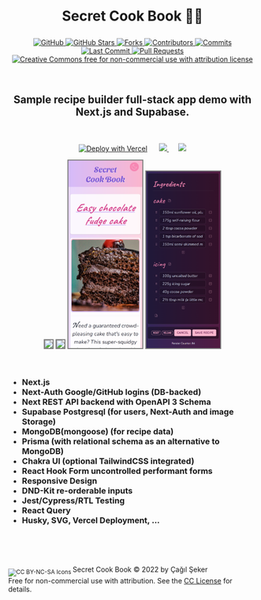 <h1><p align='center'>Secret Cook Book 👩‍🍳 </p></h1>
<p align="center">
  <a href="https://github.com/cagils/secret-cook-book">
    <img src="https://badgen.net/badge/-/github?icon=github&label=&color=black" alt="GitHub" />
  </a>
  <a href="https://github.com/cagils/secret-cook-book/stargazers">
    <img src="https://badgen.net/github/stars/cagils/secret-cook-book/?color=yellow" alt="GitHub Stars"/>
  </a>
  <a href="https://github.com/cagils/secret-cook-book/network" >
    <img src="https://badgen.net/github/forks/cagils/secret-cook-book/?color=grey" alt="Forks" />
  </a>
  <a href="https://github.com/cagils/secret-cook-book/graphs/contributors">
    <img src="https://badgen.net/github/contributors/cagils/secret-cook-book/?color=cyan" alt="Contributors" />
  </a>
  <a href="https://github.com/cagils/secret-cook-book/commits/" >
    <img src="https://badgen.net/github/commits/cagils/secret-cook-book/dev" alt="Commits" />        
  </a>
  <a href="https://github.com/cagils/secret-cook-book/commit/" >
    <img src="https://badgen.net/github/last-commit/cagils/secret-cook-book/dev" alt="Last Commit" />
  </a>
  <a href="https://github.com/cagils/secret-cook-book/pulls?q=" >
    <img src="https://badgen.net/github/prs/cagils/secret-cook-book/?color=red" alt="Pull Requests" />
  </a>
  <a href="https://github.com/cagils/secret-cook-book/blob/dev/LICENSE.md">
    <img
      src="https://badgen.net/badge/license/CC BY-NC-SA 4.0/orange"
      alt="Creative Commons free for non-commercial use with attribution license"
    />
  </a>
</p>

<br/>
<center><h2>Sample recipe builder full-stack app demo with Next.js and Supabase.</h2></center>
<br/>  
  <br/>

<div align='center'>
<a href="https://vercel.com/new/clone?repository-url=https%3A%2F%2Fgithub.com%2Fcagils%2Fsecret-cook-book&env=MONGODB_URI&envDescription=You%20can%20use%20free%20Atlas%20account.%20URI%20format%3A%20%60%22ongodb%2Bsrv%3A%2F%2F%24%7BMONGODB_USER%7D%3A%24%7BMONGODB_PASS%7D%40%24%7BMONGODB_CLUSTER%7D.jswdp.mongodb.net%2F%24%7BMONGODB_DBNAME%7D%3FretryWrites%3Dtrue%26w%3Dmajority%22"><img src="https://badgen.net/badge/icon/Deploy?icon=vercel&label" alt="Deploy with Vercel"/></a>
  &nbsp;&nbsp;&nbsp;&nbsp;
<a href="https://secret-cook-book.vercel.app/">
  <img src="https://badgen.net/badge/Preview/main/orange"/>
</a>
  &nbsp;&nbsp;&nbsp;&nbsp;
<a href="https://secret-cook-book-git-dev-cagils.vercel.app/">
  <img src="https://badgen.net/badge/Preview/dev/green"/>
</a>
<p/>
<center>
<div align='center' >
<img width='300px' style='border: 2px solid gray' src="public/screenshots/ss1.png"/>
<img width='300px' style='border: 2px solid gray' src="public/screenshots/ss2.png"/>
<img width='150px' style='border: 2px solid gray' src="public/screenshots/ss3.png"/>
<img width='150px' style='border: 2px solid gray' src="public/screenshots/ss4.png"/></div>
</div>
<div align='center' >
</div>
</center>
<p/>
<br/>
<h3>
<ul>
<li> Next.js </li>
<li> Next-Auth Google/GitHub logins (DB-backed)</li>
<li> Next REST API backend with OpenAPI 3 Schema</li>
<li> Supabase Postgresql (for users, Next-Auth and image Storage)</li>
<li> MongoDB(mongoose) (for recipe data)</li>
<li> Prisma (with relational schema as an alternative to MongoDB)</li>
<li> Chakra UI (optional TailwindCSS integrated)</li>
<li> React Hook Form uncontrolled performant forms</li>
<li> Responsive Design</li>
<li> DND-Kit re-orderable inputs</li>
<li> Jest/Cypress/RTL Testing</li>
<li> React Query</li>
<li> Husky, SVG, Vercel Deployment, ...</li>
</ul>
</h3>

<br />

<br />
<br />

<sub><img src="https://licensebuttons.net/l/by-nc-sa/4.0/80x15.png" alt="CC BY-NC-SA Icons"> </sub> Secret Cook Book © 2022 by Çağıl Şeker<br/>
Free for non-commercial use with attribution. See the [CC License](https://github.com/cagils/secret-cook-book/blob/dev/LICENSE.md) for details.
